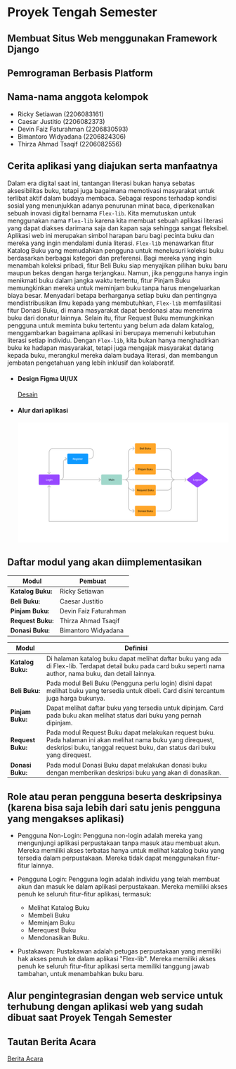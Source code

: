 # Proyek Tengah Semester 
## Membuat Situs Web menggunakan Framework Django
## Pemrograman Berbasis Platform

## Nama-nama anggota kelompok
- Ricky Setiawan        (2206083161) 
- Caesar Justitio       (2206082373)
- Devin Faiz Faturahman (2206830593)
- Bimantoro Widyadana   (2206824306)
- Thirza Ahmad Tsaqif   (2206082556)

## Cerita aplikasi yang diajukan serta manfaatnya
Dalam era digital saat ini, tantangan literasi bukan hanya sebatas aksesibilitas buku, tetapi juga bagaimana memotivasi masyarakat untuk terlibat aktif dalam budaya membaca. Sebagai respons terhadap kondisi sosial yang menunjukkan adanya penurunan minat baca, diperkenalkan sebuah inovasi digital bernama `Flex-lib`. Kita memutuskan untuk menggunakan nama `Flex-lib` karena kita membuat sebuah aplikasi literasi yang dapat diakses darimana saja dan kapan saja sehingga sangat fleksibel. Aplikasi web ini merupakan simbol harapan baru bagi pecinta buku dan mereka yang ingin mendalami dunia literasi. `Flex-lib` menawarkan fitur Katalog Buku yang memudahkan pengguna untuk menelusuri koleksi buku berdasarkan berbagai kategori dan preferensi. Bagi mereka yang ingin menambah koleksi pribadi, fitur Beli Buku siap menyajikan pilihan buku baru maupun bekas dengan harga terjangkau. Namun, jika pengguna hanya ingin menikmati buku dalam jangka waktu tertentu, fitur Pinjam Buku memungkinkan mereka untuk meminjam buku tanpa harus mengeluarkan biaya besar. Menyadari betapa berharganya setiap buku dan pentingnya mendistribusikan ilmu kepada yang membutuhkan, `Flex-lib` memfasilitasi fitur Donasi Buku, di mana masyarakat dapat berdonasi atau menerima buku dari donatur lainnya. Selain itu, fitur Request Buku memungkinkan pengguna untuk meminta buku tertentu yang belum ada dalam katalog, menggambarkan bagaimana aplikasi ini berupaya memenuhi kebutuhan literasi setiap individu. Dengan `Flex-lib`, kita bukan hanya menghadirkan buku ke hadapan masyarakat, tetapi juga mengajak masyarakat datang kepada buku, merangkul mereka dalam budaya literasi, dan membangun jembatan pengetahuan yang lebih inklusif dan kolaboratif.

- #### Design Figma UI/UX
  [Desain](https://www.figma.com/file/03JiZU83IzHyWpFgpcsoTf/Untitled?type=design&node-id=0%3A1&mode=design&t=BLakLmqRScbhAlMs-1)

- #### Alur dari aplikasi
  ![./asset/bagan.png](./asset/bagan.png)

## Daftar modul yang akan diimplementasikan  
| Modul          | Pembuat                                                                                                                                                                      |
|---------------------------------------|---------------------------------------|
| **Katalog Buku:** | Ricky Setiawan                                                                                                                                                                                |
| **Beli Buku:**    | Caesar Justitio                                                                                                                                                                               |                                                                                                                                                                   |
| **Pinjam Buku:**  | Devin Faiz Faturahman                                                                                                                                                                               |                                                                                                            
| **Request Buku:** | Thirza Ahmad Tsaqif                                                                                                                                                                               |
| **Donasi Buku:** | Bimantoro Widyadana                                                                                                                                                                               |


| Modul          |Definisi                                                                                                                                                                      |
|---------------------------------------|---------------------------------------|
| **Katalog Buku:** |  Di halaman katalog buku dapat melihat daftar buku yang ada di Flex-lib. Terdapat detail buku pada card buku seperti nama author, nama buku, dan detail lainnya.                                                                                                                                                                               |
| **Beli Buku:**    | Pada modul Beli Buku (Pengguna perlu login) disini dapat melihat buku yang tersedia untuk dibeli. Card disini tercantum juga harga bukunya.                                                                                                                                                                          |                                                                                                                                                                   |
| **Pinjam Buku:**  |  Dapat melihat daftar buku yang tersedia untuk dipinjam. Card pada buku akan melihat status dari buku yang pernah dipinjam.                                                                                                                                                                          |                                                                                                            
| **Request Buku:** | Pada modul Request Buku dapat melakukan request buku. Pada halaman ini akan melihat nama buku yang direquest, deskripsi buku, tanggal request buku, dan status dari buku yang direquest.                                                                                                                                                                       |
| **Donasi Buku:** | Pada modul Donasi Buku dapat melakukan donasi buku dengan memberikan deskripsi buku yang akan di donasikan.                                                                                                                                                                               |

## Role atau peran pengguna beserta deskripsinya (karena bisa saja lebih dari satu jenis pengguna yang mengakses aplikasi)
- Pengguna Non-Login:
Pengguna non-login adalah mereka yang mengunjungi aplikasi perpustakaan tanpa masuk atau membuat akun. Mereka memiliki akses terbatas hanya untuk melihat katalog buku yang tersedia dalam perpustakaan. Mereka tidak dapat menggunakan fitur-fitur lainnya.

- Pengguna Login:
Pengguna login adalah individu yang telah membuat akun dan masuk ke dalam aplikasi perpustakaan. Mereka memiliki akses penuh ke seluruh fitur-fitur aplikasi, termasuk:
  * Melihat Katalog Buku
  * Membeli Buku
  * Meminjam Buku
  * Merequest Buku
  * Mendonasikan Buku.
  
- Pustakawan:
Pustakawan adalah petugas perpustakaan yang memiliki hak akses penuh ke dalam aplikasi "Flex-lib". Mereka memiliki akses penuh ke seluruh fitur-fitur aplikasi serta memiliki tanggung jawab tambahan, untuk menambahkan buku baru.

## Alur pengintegrasian dengan web service untuk terhubung dengan aplikasi web yang sudah dibuat saat Proyek Tengah Semester



## Tautan Berita Acara
[Berita Acara](https://docs.google.com/spreadsheets/d/1G-1tKHE3ZCuPg560ifwNoP7c5bZUEQPgbGDF1paXKHA/edit?usp=sharing)
